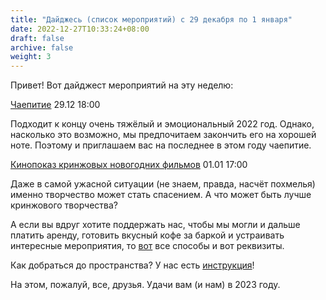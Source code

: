 ```yaml
---
title: "Дайджесь (список мероприятий) с 29 декабря по 1 января"
date: 2022-12-27T10:33:24+08:00
draft: false
archive: false
weight: 3
---
```

Привет! Вот дайджест мероприятий на эту неделю:

[Чаепитие](/evento/20221229-teofesto)
29.12 18:00

Подходит к концу очень тяжёлый и эмоциональный 2022 год. Однако, насколько это возможно, мы предпочитаем закончить его на хорошей ноте. Поэтому и приглашаем вас на последнее в этом году чаепитие. 

[Кинопоказ кринжовых новогодних фильмов](/evento/20230101-kringofesto)
01.01 17:00

Даже в самой ужасной ситуации (не знаем, правда, насчёт похмелья) именно творчество может стать спасением. А что может быть лучше кринжового творчества? 

А если вы вдруг хотите поддержать нас, чтобы мы могли и дальше платить аренду, готовить вкусный кофе за баркой и устраивать интересные мероприятия, то [вот](/helpo/) все способы и вот реквизиты.

Как добраться до пространства? У нас есть [инструкция](/instrukcioj/agilo/)!

На этом, пожалуй, все, друзья. Удачи вам (и нам) в 2023 году.